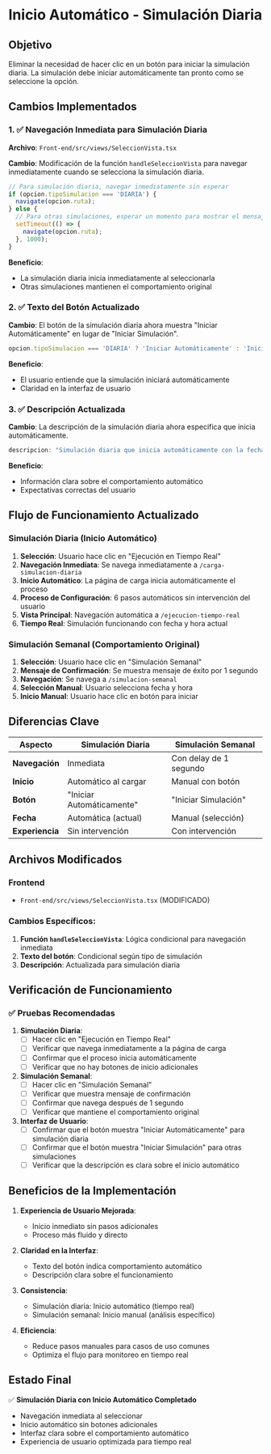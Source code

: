 # Inicio Automático - Simulación Diaria

## Objetivo
Eliminar la necesidad de hacer clic en un botón para iniciar la simulación diaria. La simulación debe iniciar automáticamente tan pronto como se seleccione la opción.

## Cambios Implementados

### 1. ✅ Navegación Inmediata para Simulación Diaria

**Archivo**: `Front-end/src/views/SeleccionVista.tsx`

**Cambio**: Modificación de la función `handleSeleccionVista` para navegar inmediatamente cuando se selecciona la simulación diaria.

```typescript
// Para simulación diaria, navegar inmediatamente sin esperar
if (opcion.tipoSimulacion === 'DIARIA') {
  navigate(opcion.ruta);
} else {
  // Para otras simulaciones, esperar un momento para mostrar el mensaje de éxito
  setTimeout(() => {
    navigate(opcion.ruta);
  }, 1000);
}
```

**Beneficio**: 
- La simulación diaria inicia inmediatamente al seleccionarla
- Otras simulaciones mantienen el comportamiento original

### 2. ✅ Texto del Botón Actualizado

**Cambio**: El botón de la simulación diaria ahora muestra "Iniciar Automáticamente" en lugar de "Iniciar Simulación".

```typescript
opcion.tipoSimulacion === 'DIARIA' ? 'Iniciar Automáticamente' : 'Iniciar Simulación'
```

**Beneficio**: 
- El usuario entiende que la simulación iniciará automáticamente
- Claridad en la interfaz de usuario

### 3. ✅ Descripción Actualizada

**Cambio**: La descripción de la simulación diaria ahora especifica que inicia automáticamente.

```typescript
descripcion: "Simulación diaria que inicia automáticamente con la fecha y hora actual, mostrando la operación logística en tiempo real"
```

**Beneficio**: 
- Información clara sobre el comportamiento automático
- Expectativas correctas del usuario

## Flujo de Funcionamiento Actualizado

### Simulación Diaria (Inicio Automático)
1. **Selección**: Usuario hace clic en "Ejecución en Tiempo Real"
2. **Navegación Inmediata**: Se navega inmediatamente a `/carga-simulacion-diaria`
3. **Inicio Automático**: La página de carga inicia automáticamente el proceso
4. **Proceso de Configuración**: 6 pasos automáticos sin intervención del usuario
5. **Vista Principal**: Navegación automática a `/ejecucion-tiempo-real`
6. **Tiempo Real**: Simulación funcionando con fecha y hora actual

### Simulación Semanal (Comportamiento Original)
1. **Selección**: Usuario hace clic en "Simulación Semanal"
2. **Mensaje de Confirmación**: Se muestra mensaje de éxito por 1 segundo
3. **Navegación**: Se navega a `/simulacion-semanal`
4. **Selección Manual**: Usuario selecciona fecha y hora
5. **Inicio Manual**: Usuario hace clic en botón para iniciar

## Diferencias Clave

| Aspecto | Simulación Diaria | Simulación Semanal |
|---------|------------------|-------------------|
| **Navegación** | Inmediata | Con delay de 1 segundo |
| **Inicio** | Automático al cargar | Manual con botón |
| **Botón** | "Iniciar Automáticamente" | "Iniciar Simulación" |
| **Fecha** | Automática (actual) | Manual (selección) |
| **Experiencia** | Sin intervención | Con intervención |

## Archivos Modificados

### Frontend
- `Front-end/src/views/SeleccionVista.tsx` (MODIFICADO)

### Cambios Específicos:
1. **Función `handleSeleccionVista`**: Lógica condicional para navegación inmediata
2. **Texto del botón**: Condicional según tipo de simulación
3. **Descripción**: Actualizada para simulación diaria

## Verificación de Funcionamiento

### ✅ Pruebas Recomendadas

1. **Simulación Diaria**:
   - [ ] Hacer clic en "Ejecución en Tiempo Real"
   - [ ] Verificar que navega inmediatamente a la página de carga
   - [ ] Confirmar que el proceso inicia automáticamente
   - [ ] Verificar que no hay botones de inicio adicionales

2. **Simulación Semanal**:
   - [ ] Hacer clic en "Simulación Semanal"
   - [ ] Verificar que muestra mensaje de confirmación
   - [ ] Confirmar que navega después de 1 segundo
   - [ ] Verificar que mantiene el comportamiento original

3. **Interfaz de Usuario**:
   - [ ] Confirmar que el botón muestra "Iniciar Automáticamente" para simulación diaria
   - [ ] Confirmar que el botón muestra "Iniciar Simulación" para otras simulaciones
   - [ ] Verificar que la descripción es clara sobre el inicio automático

## Beneficios de la Implementación

1. **Experiencia de Usuario Mejorada**: 
   - Inicio inmediato sin pasos adicionales
   - Proceso más fluido y directo

2. **Claridad en la Interfaz**:
   - Texto del botón indica comportamiento automático
   - Descripción clara sobre el funcionamiento

3. **Consistencia**:
   - Simulación diaria: Inicio automático (tiempo real)
   - Simulación semanal: Inicio manual (análisis específico)

4. **Eficiencia**:
   - Reduce pasos manuales para casos de uso comunes
   - Optimiza el flujo para monitoreo en tiempo real

## Estado Final

✅ **Simulación Diaria con Inicio Automático Completado**
- Navegación inmediata al seleccionar
- Inicio automático sin botones adicionales
- Interfaz clara sobre el comportamiento automático
- Experiencia de usuario optimizada para tiempo real 
